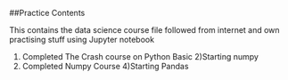 ##Practice Contents

This contains the data science course file followed from internet and own practising stuff using Jupyter notebook

1) Completed The Crash course on Python Basic
2)Starting numpy
3) Completed Numpy Course
4)Starting Pandas
